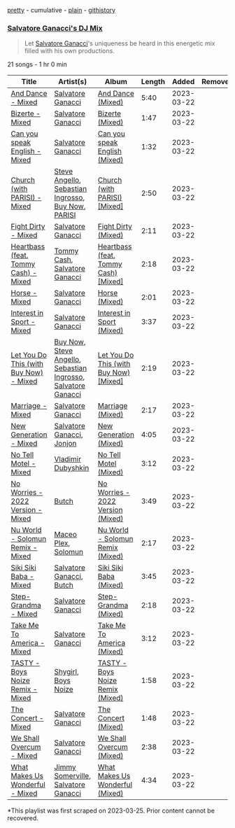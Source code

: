 [pretty](/playlists/pretty/37i9dQZF1DX6MHmZWmSG0W.md) - cumulative - [plain](/playlists/plain/37i9dQZF1DX6MHmZWmSG0W) - [githistory](https://github.githistory.xyz/mackorone/spotify-playlist-archive/blob/main/playlists/plain/37i9dQZF1DX6MHmZWmSG0W)

### [Salvatore Ganacci's DJ Mix](https://open.spotify.com/playlist/37i9dQZF1DX6MHmZWmSG0W)

> Let <a href="spotify:artist:5PdkRVDASsw6P7QoqRpz0F">Salvatore Ganacci</a>'s uniqueness be heard in this energetic mix filled with his own productions.

21 songs - 1 hr 0 min

| Title | Artist(s) | Album | Length | Added | Removed |
|---|---|---|---|---|---|
| [And Dance \- Mixed](https://open.spotify.com/track/58OyAeuAx3i1WNe2Sg45N5) | [Salvatore Ganacci](https://open.spotify.com/artist/5PdkRVDASsw6P7QoqRpz0F) | [And Dance \(Mixed\)](https://open.spotify.com/album/79sHKm3O5JaOLIYdWyrvMq) | 5:40 | 2023-03-22 |  |
| [Bizerte \- Mixed](https://open.spotify.com/track/2AyMGCc1KxJf3sT3JqGOIh) | [Salvatore Ganacci](https://open.spotify.com/artist/5PdkRVDASsw6P7QoqRpz0F) | [Bizerte \(Mixed\)](https://open.spotify.com/album/2qhDCxY9G8KpxvByt89KDf) | 1:47 | 2023-03-22 |  |
| [Can you speak English \- Mixed](https://open.spotify.com/track/4OPfq9RRRznMPhcOvmG9HP) | [Salvatore Ganacci](https://open.spotify.com/artist/5PdkRVDASsw6P7QoqRpz0F) | [Can you speak English \(Mixed\)](https://open.spotify.com/album/4vTlFXIt6WVptyfdsFVgK3) | 1:32 | 2023-03-22 |  |
| [Church \(with PARISI\) \- Mixed](https://open.spotify.com/track/50rzsaM9NTEmCw4vLmqQRE) | [Steve Angello](https://open.spotify.com/artist/4FqPRilb0Ja0TKG3RS3y4s), [Sebastian Ingrosso](https://open.spotify.com/artist/6hyMWrxGBsOx6sWcVj1DqP), [Buy Now](https://open.spotify.com/artist/7s2LRZMqnuMufCcNvu8eZJ), [PARISI](https://open.spotify.com/artist/1UJfZU4rQx3bJ3tGypRuAT) | [Church \(with PARISI\) \[Mixed\]](https://open.spotify.com/album/0SMrRf78Rk88Ye3OymbWHm) | 2:50 | 2023-03-22 |  |
| [Fight Dirty \- Mixed](https://open.spotify.com/track/6I0oTtHOzGp1N9rM04FNx1) | [Salvatore Ganacci](https://open.spotify.com/artist/5PdkRVDASsw6P7QoqRpz0F) | [Fight Dirty \(Mixed\)](https://open.spotify.com/album/6DEi0Yie8MfO1mj3MTloOa) | 2:11 | 2023-03-22 |  |
| [Heartbass \(feat\. Tommy Cash\) \- Mixed](https://open.spotify.com/track/41uvCyYZ7yWQncNDo3NnDM) | [Tommy Cash](https://open.spotify.com/artist/44XzG6GoJZNtkIGW19hsUK), [Salvatore Ganacci](https://open.spotify.com/artist/5PdkRVDASsw6P7QoqRpz0F) | [Heartbass \(feat\. Tommy Cash\) \[Mixed\]](https://open.spotify.com/album/2eNSUkyGMhPhDORn8FvacX) | 2:18 | 2023-03-22 |  |
| [Horse \- Mixed](https://open.spotify.com/track/5SwTqtm0Bs0wfjsR5tXf1B) | [Salvatore Ganacci](https://open.spotify.com/artist/5PdkRVDASsw6P7QoqRpz0F) | [Horse \(Mixed\)](https://open.spotify.com/album/1kXlZpC8l8YcMlFpA0X0KL) | 2:01 | 2023-03-22 |  |
| [Interest in Sport \- Mixed](https://open.spotify.com/track/3VbPWcJZ0RYKQ6NxVxqVOY) | [Salvatore Ganacci](https://open.spotify.com/artist/5PdkRVDASsw6P7QoqRpz0F) | [Interest in Sport \(Mixed\)](https://open.spotify.com/album/4amPqPAoCPIon7VTnk1ZdR) | 3:37 | 2023-03-22 |  |
| [Let You Do This \(with Buy Now\) \- Mixed](https://open.spotify.com/track/2Hiw33bI4x8olA2XrTstl9) | [Buy Now](https://open.spotify.com/artist/7s2LRZMqnuMufCcNvu8eZJ), [Steve Angello](https://open.spotify.com/artist/4FqPRilb0Ja0TKG3RS3y4s), [Sebastian Ingrosso](https://open.spotify.com/artist/6hyMWrxGBsOx6sWcVj1DqP), [Salvatore Ganacci](https://open.spotify.com/artist/5PdkRVDASsw6P7QoqRpz0F) | [Let You Do This \(with Buy Now\) \[Mixed\]](https://open.spotify.com/album/5wbSRV1ofo7I6i6rdKBC7u) | 2:19 | 2023-03-22 |  |
| [Marriage \- Mixed](https://open.spotify.com/track/2ZmTIrDzzKZT8ovekN9Z01) | [Salvatore Ganacci](https://open.spotify.com/artist/5PdkRVDASsw6P7QoqRpz0F) | [Marriage \(Mixed\)](https://open.spotify.com/album/4QQgFnIhN6f1CPB7qgJvBu) | 2:17 | 2023-03-22 |  |
| [New Generation \- Mixed](https://open.spotify.com/track/33SgXOjByuShq39vNLhZ6f) | [Salvatore Ganacci](https://open.spotify.com/artist/5PdkRVDASsw6P7QoqRpz0F), [Jonjon](https://open.spotify.com/artist/5l8xCiqHtpk3XDXJ2ZfgK7) | [New Generation \(Mixed\)](https://open.spotify.com/album/53Z44hBbBUeUwq9HEciKR3) | 4:05 | 2023-03-22 |  |
| [No Tell Motel \- Mixed](https://open.spotify.com/track/0fn7EKXPNBeEmb8ZmbSbGD) | [Vladimir Dubyshkin](https://open.spotify.com/artist/1ZzmTycawZ9YbMeiKcfKLL) | [No Tell Motel \(Mixed\)](https://open.spotify.com/album/1V19HMvcCmeRN7GYRLlgG0) | 3:12 | 2023-03-22 |  |
| [No Worries \- 2022 Version \- Mixed](https://open.spotify.com/track/3xNWZ0cXvAInDIaqJB9lmD) | [Butch](https://open.spotify.com/artist/5kLzaeSHrmS7okc5XNE6lv) | [No Worries \- 2022 Version \(Mixed\)](https://open.spotify.com/album/6kdKTtIMMo2kBe5XkRE0QQ) | 3:49 | 2023-03-22 |  |
| [Nu World \- Solomun Remix \- Mixed](https://open.spotify.com/track/1sjsVuC4Q1i9du1RWPW7Ft) | [Maceo Plex](https://open.spotify.com/artist/3TXQ1ddouwQAI78hV4hXDj), [Solomun](https://open.spotify.com/artist/5wJK4kQAkVGjqM9x46KQOC) | [Nu World \- Solomun Remix \(Mixed\)](https://open.spotify.com/album/7sTkdQcFLhU66D972Wl7oo) | 2:17 | 2023-03-22 |  |
| [Siki Siki Baba \- Mixed](https://open.spotify.com/track/6Dq4Ntc1FD1zXrzSjckEYC) | [Salvatore Ganacci](https://open.spotify.com/artist/5PdkRVDASsw6P7QoqRpz0F), [Butch](https://open.spotify.com/artist/1GpIknY20BVWsFGF8CdBBw) | [Siki Siki Baba \(Mixed\)](https://open.spotify.com/album/1TxBuKbCSxL9ZiDR8lnDpb) | 3:45 | 2023-03-22 |  |
| [Step\-Grandma \- Mixed](https://open.spotify.com/track/3eAPpfcGv3JRPaqNA0RI7H) | [Salvatore Ganacci](https://open.spotify.com/artist/5PdkRVDASsw6P7QoqRpz0F) | [Step\-Grandma \(Mixed\)](https://open.spotify.com/album/2UL0cvoyDd6UxJxXMZUMh1) | 2:18 | 2023-03-22 |  |
| [Take Me To America \- Mixed](https://open.spotify.com/track/6xKMGe9i8xMGZBceRG1LWx) | [Salvatore Ganacci](https://open.spotify.com/artist/5PdkRVDASsw6P7QoqRpz0F) | [Take Me To America \(Mixed\)](https://open.spotify.com/album/56Vfx5jx85xwz3TI58TM8D) | 3:12 | 2023-03-22 |  |
| [TASTY \- Boys Noize Remix \- Mixed](https://open.spotify.com/track/3etPUXZlImQMB1GQBySdmn) | [Shygirl](https://open.spotify.com/artist/3M3wTTCDwicRubwMyHyEDy), [Boys Noize](https://open.spotify.com/artist/62k5LKMhymqlDNo2DWOvvv) | [TASTY \- Boys Noize Remix \(Mixed\)](https://open.spotify.com/album/1BlQPRqw02alFNxSsmXZav) | 1:58 | 2023-03-22 |  |
| [The Concert \- Mixed](https://open.spotify.com/track/0ReTSluIODIuTIzTDJxvEy) | [Salvatore Ganacci](https://open.spotify.com/artist/5PdkRVDASsw6P7QoqRpz0F) | [The Concert \(Mixed\)](https://open.spotify.com/album/0WB0q4C1pyU78R8qKRe62e) | 1:48 | 2023-03-22 |  |
| [We Shall Overcum \- Mixed](https://open.spotify.com/track/2X469hTGtoo0uO777pJTu5) | [Salvatore Ganacci](https://open.spotify.com/artist/5PdkRVDASsw6P7QoqRpz0F) | [We Shall Overcum \(Mixed\)](https://open.spotify.com/album/2pH6y8tQWjTXb5NQDnZqra) | 2:38 | 2023-03-22 |  |
| [What Makes Us Wonderful \- Mixed](https://open.spotify.com/track/6kp6Y7ot56PbQfeAtuRCyp) | [Jimmy Somerville](https://open.spotify.com/artist/6LQeBFIfD4C22RJVVjQ6S7), [Salvatore Ganacci](https://open.spotify.com/artist/5PdkRVDASsw6P7QoqRpz0F) | [What Makes Us Wonderful \(Mixed\)](https://open.spotify.com/album/1WAt66q7CGDngTS6TTmdy4) | 4:34 | 2023-03-22 |  |

\*This playlist was first scraped on 2023-03-25. Prior content cannot be recovered.
